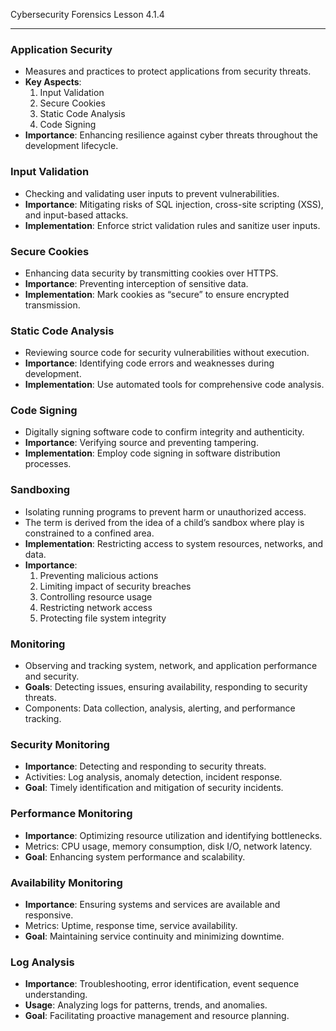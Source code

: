 Cybersecurity Forensics Lesson 4.1.4
___
### Application Security
- Measures and practices to protect applications from security threats.
- **Key Aspects**:  
	1. Input Validation  
	2. Secure Cookies  
	3. Static Code Analysis  
	4. Code Signing
- **Importance**: Enhancing resilience against cyber threats throughout the development lifecycle.

### Input Validation
- Checking and validating user inputs to prevent vulnerabilities.
- **Importance**: Mitigating risks of SQL injection, cross-site scripting (XSS), and input-based attacks.
- **Implementation**: Enforce strict validation rules and sanitize user inputs.

### Secure Cookies
- Enhancing data security by transmitting cookies over HTTPS.
- **Importance**: Preventing interception of sensitive data.
- **Implementation**: Mark cookies as “secure” to ensure encrypted transmission.

### Static Code Analysis
- Reviewing source code for security vulnerabilities without execution.
- **Importance**: Identifying code errors and weaknesses during development.
- **Implementation**: Use automated tools for comprehensive code analysis.

### Code Signing
- Digitally signing software code to confirm integrity and authenticity.
- **Importance**: Verifying source and preventing tampering.
- **Implementation**: Employ code signing in software distribution processes.

### Sandboxing
- Isolating running programs to prevent harm or unauthorized access.
- The term is derived from the idea of a child’s sandbox where play is constrained to a confined area.
- **Implementation**: Restricting access to system resources, networks, and data.
- **Importance**:  
	1. Preventing malicious actions  
	2. Limiting impact of security breaches  
	3. Controlling resource usage  
	4. Restricting network access  
	5. Protecting file system integrity

### Monitoring
- Observing and tracking system, network, and application performance and security.
- **Goals**: Detecting issues, ensuring availability, responding to security threats.
- Components: Data collection, analysis, alerting, and performance tracking.

### Security Monitoring
- **Importance**: Detecting and responding to security threats.
- Activities: Log analysis, anomaly detection, incident response.
- **Goal**: Timely identification and mitigation of security incidents.

### Performance Monitoring
- **Importance**: Optimizing resource utilization and identifying bottlenecks.
- Metrics: CPU usage, memory consumption, disk I/O, network latency.
- **Goal**: Enhancing system performance and scalability.

### Availability Monitoring
- **Importance**: Ensuring systems and services are available and responsive.
- Metrics: Uptime, response time, service availability.
- **Goal**: Maintaining service continuity and minimizing downtime.

### Log Analysis
- **Importance**: Troubleshooting, error identification, event sequence understanding.
- **Usage**: Analyzing logs for patterns, trends, and anomalies.
- **Goal**: Facilitating proactive management and resource planning.